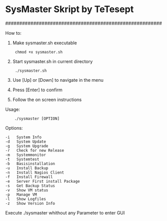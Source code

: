 #             SysMaster Skript by TeTesept             #
########################################################

How to:

1. Make sysmaster.sh executable
	
        chmod +x sysmaster.sh

2. Start sysmaster.sh in current directory
	
        ./sysmaster.sh

3. Use [Up] or [Down] to navigate in the menu 

4. Press [Enter] to confirm

4. Follow the on screen instructions

Usage: 	
	
        ./sysmaster [OPTION]
	
Options:

	-i   System Info
	-d   System Update
	-g   System Upgrade
	-r   Check for new Release
	-m   Systemmonitor
	-t   Systemtest
	-b   Basisinstallation
	-u   Install Backup
	-n   Install Nagios Client
	-f   Install Firewall
	-e   Server First install Package
	-s   Get Backup Status
	-v   Show VM status
	-p   Manage VM
	-l   Show Logfiles
	-z   Show Version Info
	

Execute ./sysmaster whithout any Parameter to enter GUI
